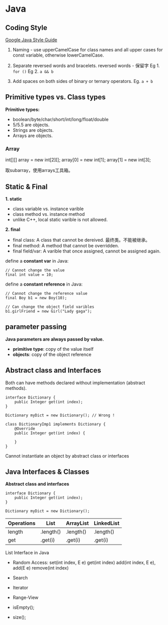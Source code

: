 <extoc></extoc>

# Java

## Coding Style
[Google Java Style Guide](https://google.github.io/styleguide/javaguide.html)

1. Naming - use upperCamelCase for class names and all upper cases for const variable, otherwise lowerCamelCase.

2. Separate reversed words and bracelets. 
reversed words - 保留字
Eg 1. ```for ()```
Eg 2. ```a && b```

3. Add spaces on both sides of binary or ternary operators.
Eg.
```a + b```


## Primitive types vs. Class types

__Primitive types:__
- boolean/byte/char/short/int/long/float/double
- 5/5.5 are objects.
- Strings are objects.
- Arrays are objects.

### Array

int[][] array = new int[2][];
array[0] = new int[1];
array[1] = new int[3];

取subarray，使用arrays工具箱。


## Static & Final

__1. static__

- class variable vs. instance varible
- class method vs. instance method
- unlike C++, local static varible is not allowed.

__2. final__

- final class: A class that cannot be dereived. 最终类。不能被继承。
- final method: A method that cannot be overridden.
- final field/var: A varible that once assigned, cannot be assigned again.

define a **constant var** in Java:

```
// Cannot change the value
final int value = 10;
```

define a **constant reference** in Java:

```
// Cannot change the reference value
final Boy b1 = new Boy(10);

// Can change the object field varibles
b1.girlFriend = new Girl("Lady gaga");
```

## parameter passing

**Java parameters are always passed by value.**

- **primitive type**: copy of the value itself
- **objects**: copy of the object reference

## Abstract class and Interfaces

Both can have methods declared without implementation (abstract methods).

```
interface Dictionary {
    public Integer get(int index);
}

Dictionary myDict = new Dictionary(); // Wrong !

class DictionaryImp1 implements Dictionary {
    @Override
    public Integer get(int index) {
    
    }
}
```
Cannot instantiate an object by abstract class or interfaces


## Java Interfaces & Classes

__Abstract class and interfaces__

```
interface Dictionary {
    public Integer get(int index);
}

Dictionary myDict = new Dictionary();

```


| Operations | List | ArrayList | LinkedList |
|----|----|----|----|
|length|.length()|.length()|.length()|
|get| .get(i) | .get(i)| .get(i) |


List Interface in Java

- Random Access:
    set(int index, E e)
    get(int index)
    add(int index, E e), add(E e)
    remove(int index)

- Search
- Iterator
- Range-View
- isEmpty();
- size();
